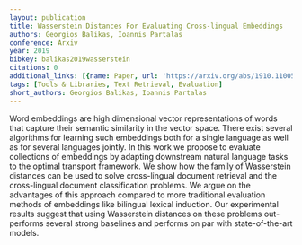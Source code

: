 ```yaml
---
layout: publication
title: Wasserstein Distances For Evaluating Cross-lingual Embeddings
authors: Georgios Balikas, Ioannis Partalas
conference: Arxiv
year: 2019
bibkey: balikas2019wasserstein
citations: 0
additional_links: [{name: Paper, url: 'https://arxiv.org/abs/1910.11005'}]
tags: [Tools & Libraries, Text Retrieval, Evaluation]
short_authors: Georgios Balikas, Ioannis Partalas
---
```

Word embeddings are high dimensional vector representations of words that
capture their semantic similarity in the vector space. There exist several
algorithms for learning such embeddings both for a single language as well as
for several languages jointly. In this work we propose to evaluate collections
of embeddings by adapting downstream natural language tasks to the optimal
transport framework. We show how the family of Wasserstein distances can be
used to solve cross-lingual document retrieval and the cross-lingual document
classification problems. We argue on the advantages of this approach compared
to more traditional evaluation methods of embeddings like bilingual lexical
induction. Our experimental results suggest that using Wasserstein distances on
these problems out-performs several strong baselines and performs on par with
state-of-the-art models.